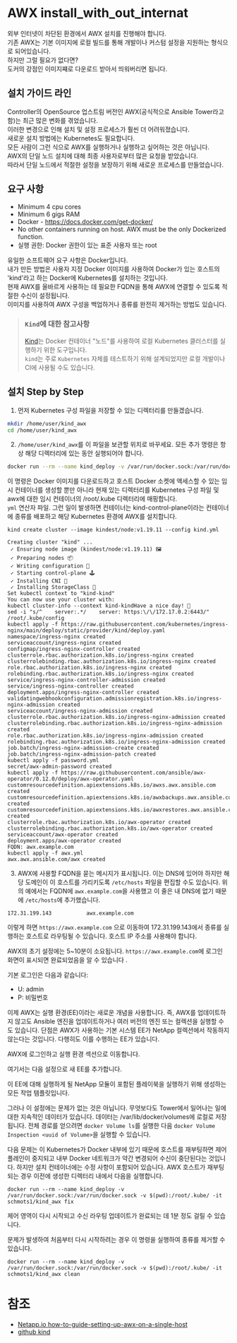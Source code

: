 # AWX install_with_out_internat
외부 인터넷이 차단된 환경에서 AWX 설치를 진행해야 합니다.</br>
기존 AWX는 기본 이미지에 로컬 빌드를 통해 개발이나 커스텀 설정을 지원하는 형식으로 되어있습니다.</br>
하지만 그럴 필요가 없다면?</br>
도커의 강점인 이미지쨰로 다운로드 받아서 띄워버리면 됩니다.

## 설치 가이드 라인
Controller의 OpenSource 업스트림 버전인 AWX(공식적으로 Ansible Tower라고 함)는 최근 많은 변화를 겪었습니다. </br>
이러한 변경으로 인해 설치 및 설정 프로세스가 훨씬 더 어려워졌습니다. </br>
새로운 설치 방법에는 Kubernetes도 필요합니다. </br>
모든 사람이 그런 식으로 AWX를 실행하거나 실행하고 싶어하는 것은 아닙니다. </br>
AWX의 단일 노드 설치에 대해 최종 사용자로부터 많은 요청을 받았습니다. </br>
따라서 단일 노드에서 적절한 설정을 보장하기 위해 새로운 프로세스를 만들었습니다.

## 요구 사항
- Minimum 4 cpu cores
- Minimum 6 gigs RAM
- Docker - https://docs.docker.com/get-docker/
- No other containers running on host. AWX must be the only Dockerized function.
- 실행 권한: Docker 권한이 있는 표준 사용자 또는 root

유일한 소프트웨어 요구 사항은 Docker입니다. </br>
내가 만든 방법은 사용자 지정 Docker 이미지를 사용하여 Docker가 있는 호스트의 'kind'라고 하는 Docker에 Kubernetes를 설치하는 것입니다. </br>
현재 AWX를 올바르게 사용하는 데 필요한 FQDN을 통해 AWX에 연결할 수 있도록 적절한 수신이 설정됩니다. </br>
이미지를 사용하여 AWX 구성을 백업하거나 종류를 완전히 제거하는 방법도 있습니다.</br>

> ### ```Kind```에 대한 참고사항
> [Kind](https://github.com/kubernetes-sigs/kind)는  Docker 컨테이너 "노드"를 사용하여 로컬 Kubernetes 클러스터를 실행하기 위한 도구입니다.</br>
> ```kind```는 주로 ```Kubernetes``` 자체를 테스트하기 위해 설계되었지만 로컬 개발이나 CI에 사용될 수도 있습니다.

## 설치 Step by Step

1. 먼저 Kubernetes 구성 파일을 저장할 수 있는 디렉터리를 만들겠습니다.
```bash
mkdir /home/user/kind_awx
cd /home/user/kind_awx
```
2. ```/home/user/kind_awx```를 이 파일을 보관할 위치로 바꾸세요. 모든 추가 명령은 항상 해당 디렉터리에 있는 동안 실행되어야 합니다.
```bash
docker run --rm --name kind_deploy -v /var/run/docker.sock:/var/run/docker.sock -v $(pwd):/root/.kube/ -it schmots1/kind_awx
```
이 명령은 Docker 이미지를 다운로드하고 호스트 Docker 소켓에 액세스할 수 있는 임시 컨테이너를 생성할 뿐만 아니라 현재 있는 디렉터리를 Kubernetes 구성 파일 및 awx에 대한 임시 컨테이너의 /root/.kube 디렉터리에 매핑합니다. </br>
```yml``` 연산자 파일.
그런 일이 발생하면 컨테이너는 kind-control-plane이라는 컨테이너에 종류를 배포하고 해당 Kubernetes 환경에 AWX를 설치합니다.
```
kind create cluster --image kindest/node:v1.19.11 --config kind.yml
```
```
Creating cluster "kind" ...
 ✓ Ensuring node image (kindest/node:v1.19.11) 🖼
 ✓ Preparing nodes 📦
 ✓ Writing configuration 📜
 ✓ Starting control-plane 🕹️
 ✓ Installing CNI 🔌
 ✓ Installing StorageClass 💾
Set kubectl context to "kind-kind"
You can now use your cluster with:
kubectl cluster-info --context kind-kindHave a nice day! 👋
sed -i "s/^    server:.*/    server: https:\/\/172.17.0.2:6443/" /root/.kube/config
kubectl apply -f https://raw.githubusercontent.com/kubernetes/ingress-nginx/main/deploy/static/provider/kind/deploy.yaml
namespace/ingress-nginx created
serviceaccount/ingress-nginx created
configmap/ingress-nginx-controller created
clusterrole.rbac.authorization.k8s.io/ingress-nginx created
clusterrolebinding.rbac.authorization.k8s.io/ingress-nginx created
role.rbac.authorization.k8s.io/ingress-nginx created
rolebinding.rbac.authorization.k8s.io/ingress-nginx created
service/ingress-nginx-controller-admission created
service/ingress-nginx-controller created
deployment.apps/ingress-nginx-controller created
validatingwebhookconfiguration.admissionregistration.k8s.io/ingress-nginx-admission created
serviceaccount/ingress-nginx-admission created
clusterrole.rbac.authorization.k8s.io/ingress-nginx-admission created
clusterrolebinding.rbac.authorization.k8s.io/ingress-nginx-admission created
role.rbac.authorization.k8s.io/ingress-nginx-admission created
rolebinding.rbac.authorization.k8s.io/ingress-nginx-admission created
job.batch/ingress-nginx-admission-create created
job.batch/ingress-nginx-admission-patch created
kubectl apply -f password.yml
secret/awx-admin-password created
kubectl apply -f https://raw.githubusercontent.com/ansible/awx-operator/0.12.0/deploy/awx-operator.yaml
customresourcedefinition.apiextensions.k8s.io/awxs.awx.ansible.com created
customresourcedefinition.apiextensions.k8s.io/awxbackups.awx.ansible.com created
customresourcedefinition.apiextensions.k8s.io/awxrestores.awx.ansible.com created
clusterrole.rbac.authorization.k8s.io/awx-operator created
clusterrolebinding.rbac.authorization.k8s.io/awx-operator created
serviceaccount/awx-operator created
deployment.apps/awx-operator created
FQDN: awx.example.com
kubectl apply -f awx.yml
awx.awx.ansible.com/awx created
```
3. AWX에 사용할 FQDN을 묻는 메시지가 표시됩니다. 이는 DNS에 있어야 하지만 해당 도메인이 이 호스트를 가리키도록 ```/etc/hosts``` 파일을 편집할 수도 있습니다.
위의 예에서는 FQDN에 ```awx.example.com```을 사용했고 이 줄은 내 DNS에 없기 때문에 ```/etc/hosts```에 추가했습니다.
```
172.31.199.143           awx.example.com
```
이렇게 하면 ```https://awx.example.com``` 으로 이동하여 172.31.199.143에서 종류를 실행하는 호스트로 라우팅될 수 있습니다. 호스트 IP 주소를 사용해야 합니다.

AWX의 초기 설정에는 5~10분이 소요됩니다. ```https://awx.example.com```에 로그인 화면이 표시되면 완료되었음을 알 수 있습니다 .

기본 로그인은 다음과 같습니다:
- U: admin
- P: 비밀번호

이제 AWX는 실행 환경(EE)이라는 새로운 개념을 사용합니다. 
즉, AWX를 업데이트하지 않고도 Ansible 엔진을 업데이트하거나 여러 버전의 엔진 또는 컬렉션을 실행할 수도 있습니다. 
단점은 AWX가 사용하는 기본 시스템 EE가 NetApp 컬렉션에서 작동하지 않는다는 것입니다. 다행히도 이를 수행하는 EE가 있습니다.

AWX에 로그인하고 실행 환경 섹션으로 이동합니다.

여기서는 다음 설정으로 새 EE를 추가합니다.

이 EE에 대해 실행하게 될 NetApp 모듈이 포함된 플레이북을 실행하기 위해 생성하는 모든 작업 템플릿입니다.

그러나 이 설정에는 문제가 없는 것은 아닙니다. 무엇보다도 Tower에서 일어나는 일에 대한 지속적인 데이터가 있습니다. 데이터는 /var/lib/docker/volumes에 로컬로 저장됩니다. 전체 경로를 얻으려면 `docker Volume ls`를 실행한 다음 `docker Volume Inspection <uuid of Volume>`을 실행할 수 있습니다.

다음 문제는 이 Kubernetes가 Docker 내부에 있기 때문에 호스트를 재부팅하면 제어 플레인이 중지되고 내부 Docker 네트워크가 약간 변경되어 수신이 중단된다는 것입니다. 하지만 설치 컨테이너에는 수정 사항이 포함되어 있습니다. AWX 호스트가 재부팅되는 경우 이전에 생성한 디렉터리 내에서 다음을 실행합니다.
```
docker run --rm --name kind_deploy -v /var/run/docker.sock:/var/run/docker.sock -v $(pwd):/root/.kube/ -it schmots1/kind_awx fix
```
제어 영역이 다시 시작되고 수신 라우팅 업데이트가 완료되는 데 1분 정도 걸릴 수 있습니다.

문제가 발생하여 처음부터 다시 시작하려는 경우 이 명령을 실행하여 종류를 제거할 수 있습니다.
```
docker run --rm --name kind_deploy -v /var/run/docker.sock:/var/run/docker.sock -v $(pwd):/root/.kube/ -it schmots1/kind_awx clean
```

# 참조
- [Netapp.io how-to-guide-setting-up-awx-on-a-single-host](https://netapp.io/2021/08/19/how-to-guide-setting-up-awx-on-a-single-host/)
- [github kind](https://github.com/kubernetes-sigs/kind)